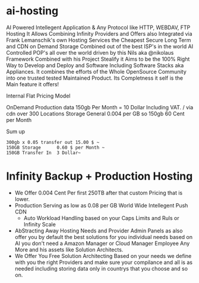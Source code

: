 # ai-hosting
AI Powered Intellegent Application &amp; Any Protocol like HTTP, WEBDAV,  FTP Hosting
It Allows Combining Infinity Providers and Offers also Integrated via Frank Lemanschik's own Hosting Services the Cheapest Secure Long Term and CDN on Demand Storage Combined out of the best ISP's in the world AI Controlled POP's all over the world driven by this Nils aka @nikolaus Framework Combined with his Project Stealify it Aims to be the 100% Right Way to Develop and Deploy and Software Including Software Stacks aka Appliances. It combines the efforts of the Whole OpenSource Community into one trusted tested Maintained Product.
Its Completness it self is the Main feature it offers!


Internal Flat Pricing Model

OnDemand Production data 150gb Per Month = 10 Dollar Including VAT. / via cdn over 300 Locations
Storage General 0.004 per GB so 150gb 60 Cent per Month

Sum up 
``` Estimated prices
300gb x 0.05 transfer out 15.00 $ ~
150GB Storage      0.60 $ per Month ~
150GB Transfer In  3 Dollar~
```
# Infinity Backup + Production Hosting
- We Offer 0.004 Cent Per first 250TB after that custom Pricing that is lower.
- Production Serving as low as 0.08 per GB World Wide Intellegent Push CDN
  - Auto Workload Handling based on your Caps Limits and Ruls or Infinity Scale
- AbStracting Away Hosting Needs and Provider Admin Panels as also offer you by default the best solutions for you individual needs based on AI you don't need a Amazon Manager or Cloud Manager Employee Any More and his assets like Solution Architects.
- We Offer You Free Solution Architecting Based on your needs we define with you the right Providers and make sure your compilance and all is as needed including storing data only in countrys that you choose and so on.
